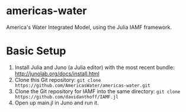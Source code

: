 # americas-water
America's Water Integrated Model, using the Julia IAMF framework.

# Basic Setup

1. Install Julia and Juno (a Julia editor) with the most recent bundle: http://junolab.org/docs/install.html
2. Clone this Git repository: `git clone  https://github.com/AmericasWater/americas-water.git`
3. Clone the Git repository for IAMF into the same directory: `git clone https://github.com/davidanthoff/IAMF.jl`
4. Open up main.jl in Juno and run it.
